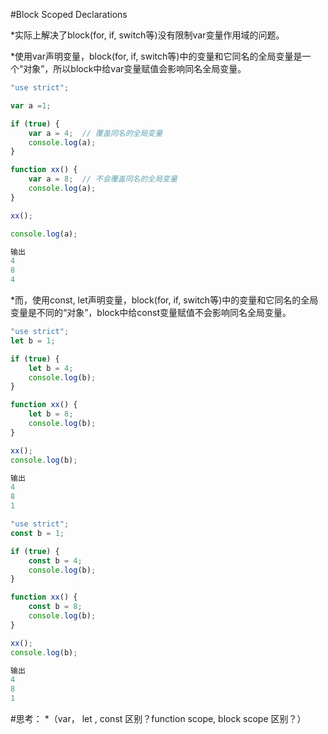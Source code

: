 #Block Scoped Declarations

*实际上解决了block(for, if, switch等)没有限制var变量作用域的问题。

*使用var声明变量，block(for, if, switch等)中的变量和它同名的全局变量是一个“对象”，所以block中给var变量赋值会影响同名全局变量。
```javascript
"use strict";

var a =1;

if (true) {
    var a = 4;  // 覆盖同名的全局变量
    console.log(a);
}

function xx() {
    var a = 8;  // 不会覆盖同名的全局变量
    console.log(a);
}

xx();

console.log(a);

输出
4
8
4
```

*而，使用const, let声明变量，block(for, if, switch等)中的变量和它同名的全局变量是不同的“对象”，block中给const变量赋值不会影响同名全局变量。
```javascript
"use strict";
let b = 1;

if (true) {
    let b = 4;
    console.log(b);
}

function xx() {
    let b = 8;
    console.log(b);
}

xx();
console.log(b);

输出
4
8
1
```
```javascript
"use strict";
const b = 1;

if (true) {
    const b = 4;
    console.log(b);
}

function xx() {
    const b = 8;
    console.log(b);
}

xx();
console.log(b);

输出
4
8
1
```

#思考：
*（var， let , const 区别？function scope, block scope 区别？）

